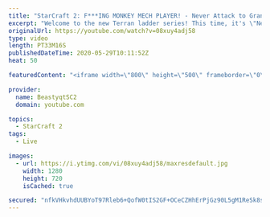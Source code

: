 ```yaml
---
title: "StarCraft 2: F***ING MONKEY MECH PLAYER! - Never Attack to Grandmaster"
excerpt: "Welcome to the new Terran ladder series! This time, it's \"Never Attack to Grandmaster!\" In this challenge, I play as Terran on the EU ladder, and in every game I'm not allowed to attack with any units except for using Ghosts. I'm allowed to make any army units for defending, as long as I don't attack"
originalUrl: https://youtube.com/watch?v=08xuy4adj58
type: video
length: PT33M16S
publishedDateTime: 2020-05-29T10:11:52Z
heat: 50

featuredContent: "<iframe width=\"800\" height=\"500\" frameborder=\"0\" src=\"https://www.youtube.com/embed/08xuy4adj58\" allow=\"accelerometer; autoplay; encrypted-media; gyroscope; picture-in-picture\" allowfullscreen></iframe>"

provider:
  name: BeastyqtSC2
  domain: youtube.com

topics:
  - StarCraft 2
tags:
  - Live

images:
  - url: https://i.ytimg.com/vi/08xuy4adj58/maxresdefault.jpg
    width: 1280
    height: 720
    isCached: true

secured: "nfkVHkvhdUUBYoT97Rleb6+QofW0tIS2GF+OCeCZHhErPjGz90L5gM1ReSk8sKvK5w87D7EGUV02XwleaWI1ZcxvAWofvTT1YU/G41/kROCC5otD6QTny9sY+5+CSzfRx0JIuQPNnavCCKIVWX6+MXRS4ISFJEeN19kBUQjWXhvIwDjn6fGi2KqaK46E5+/66oe7JsSuvYMZ1a3YUY0+scnhQ1Pz7+cUag8jNh4W41zht5pFwEas8fDWXCHrgc+W7naEiDVADHG/+gZK8ZysiggvFZMwhXDo2ZNxQPuP45UGQONHlPDpudZ0ABRWoG3SlAr7oTBNMid0l2qXFGpjoxDQ5m3tjeT4uzPFsepFiQjn4VHpgcglHp5cQZ1Mj8V5FZNC3CVW7Dli5d+fCOmynoiypLUpR3sXBFD0XyBlg08=;Oc7orcIIPcuGriInTh2oHg=="
---
```


